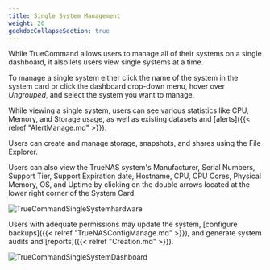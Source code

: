 ```yaml
---
title: Single System Management
weight: 20
geekdocCollapseSection: true
---
```


While TrueCommand allows users to manage all of their systems on a single dashboard, it also lets users view single systems at a time. 

To manage a single system either click the name of the system in the system card or click the dashboard drop-down menu, hover over *Ungrouped*, and select the system you want to manage.

While viewing a single system, users can see various statistics like CPU, Memory, and Storage usage, as well as existing datasets and [alerts]({{< relref "AlertManage.md" >}}).

Users can create and manage storage, snapshots, and shares using the File Explorer. 

Users can also view the TrueNAS system's Manufacturer, Serial Numbers, Support Tier, Support Expiration date, Hostname, CPU, CPU Cores, Physical Memory, OS, and Uptime by clicking on the double arrows located at the lower right corner of the System Card.

![TrueCommandSingleSystemhardware](/images/TrueCommand/2.0/TCHardwareDash.png "Single System Hardware Information")

Users with adequate permissions may update the system, [configure backups]({{< relref "TrueNASConfigManage.md" >}}), and generate system audits and [reports]({{< relref "Creation.md" >}}).

![TrueCommandSingleSystemDashboard](/images/TrueCommand/TrueCommandSingleSystemDashboard.png "Single System Dashboard")

